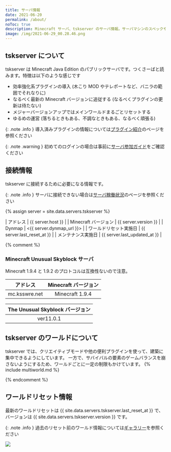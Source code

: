```yaml
---
title: サーバ情報
date: 2021-06-20
permalink: /about/
noToc: true
description: Minecraft サーバ、tskserver のサーバ情報。サーバマシンのスペックや接続するための情報、ワールド構成についてまとめています。
image: /img/2021-06-29_00.28.46.png
---
```


## tskserver について
tskserver は Minecraft Java Edition のパブリックサーバです。つくさーばと読みます。特徴は以下のような感じです

- 効率強化系プラグインの導入 (木こり MOD やテレポートなど、バニラの範囲でそれなりに)
- なるべく最新の Minecraft バージョンに追従する (なるべくプラグインの更新は待たない)
- メジャーバージョンアップではメインワールドまるごとリセットする
- ゆるめの運営 (落ちるときもある、不調なときもある、なるべく頑張る)

{: .note .info }
導入済みプラグインの情報については[プラグイン紹介](/plugins)のページを参照ください

{: .note .warning }
初めてのログインの場合は事前に[サーバ参加ガイド](/introduction)をご確認ください

## 接続情報
tskserver に接続するために必要になる情報です。

{: .note .info }
サーバに接続できない場合は[サーバ稼働状況](/status)のページを参照ください

{% assign server = site.data.servers.tskserver %}

| アドレス             | {{ server.host }} |
| Minecraft バージョン | {{ server.version }} |
| Dynmap | <{{ server.dynmap_url }}> |
| ワールドリセット実施日 | {{ server.last_reset_at }} |
| メンテナンス実施日 | {{ server.last_updated_at }} |


{% comment %}
### Minecraft Unusual Skyblock サーバ

Minecraft 1.9.4 と 1.9.2 のプロトコルは互換性ないので注意。

|アドレス        |Minecraft バージョン|
|:--------------:|:------------------:|
|mc.ksswre.net   |Minecraft 1.9.4     |


|The Unusual Skyblock バージョン|
|:-----------------------------:|
|ver11.0.1                      |

## tskserver のワールドについて
tskserver では、クリエイティブモードや他の便利プラグインを使って、建築に集中できるようにしています。
一方で、サバイバルの要素のゲームバランスを崩さないようにするため、ワールドごとに一定の制限もかけています。
{% include multiworld.md %}

{% endcomment %}

## ワールドリセット情報
最新のワールドリセットは {{ site.data.servers.tskserver.last_reset_at }} で、バージョンは {{ site.data.servers.tskserver.version }} です。

{: .note .info }
過去のリセット前のワールド情報については[ギャラリー](/galleries)を参照ください

![](/img/2021-06-29_00.28.46.png)

